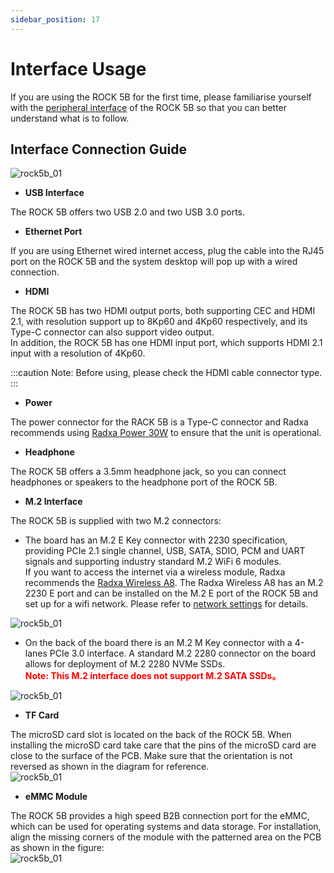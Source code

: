 ```yaml
---
sidebar_position: 17
---
```


# Interface Usage

If you are using the ROCK 5B for the first time, please familiarise yourself with the [peripheral interface](../hardware/hardware-details) of the ROCK 5B so that you can better understand what is to follow.

## Interface Connection Guide

![rock5b_01](/img/rock5b/rock5b-interface-1.webp)

- **USB Interface**

The ROCK 5B offers two USB 2.0 and two USB 3.0 ports.

- **Ethernet Port**

If you are using Ethernet wired internet access,
plug the cable into the RJ45 port on the ROCK 5B and the system desktop will pop up with a wired connection.

- **HDMI**

The ROCK 5B has two HDMI output ports, both supporting CEC and HDMI 2.1, with resolution support up to 8Kp60 and 4Kp60 respectively, and its Type-C connector can also support video output.  
In addition, the ROCK 5B has one HDMI input port, which supports HDMI 2.1 input with a resolution of 4Kp60.

:::caution
Note: Before using, please check the HDMI cable connector type.
:::

- **Power**

The power connector for the RACK 5B is a Type-C connector and Radxa recommends using [Radxa Power 30W](/accessories/pd_30w) to ensure that the unit is operational.

- **Headphone**

The ROCK 5B offers a 3.5mm headphone jack, so you can connect headphones or speakers to the headphone port of the ROCK 5B.

- **M.2 Interface**

The ROCK 5B is supplied with two M.2 connectors:

- The board has an M.2 E Key connector with 2230 specification, providing PCIe 2.1 single channel, USB, SATA, SDIO, PCM and UART signals and supporting industry standard M.2 WiFi 6 modules.  
  If you want to access the internet via a wireless module, Radxa recommends the [Radxa Wireless A8](/accessories/wireless-a8).
  The Radxa Wireless A8 has an M.2 2230 E port and can be installed on the M.2 E port of the ROCK 5B and set up for a wifi network.
  Please refer to [network settings](/radxa-os/config/network.md) for details.

![rock5b_01](/img/rock5b/rock5b-use-wireless.webp)

- On the back of the board there is an M.2 M Key connector with a 4-lanes PCIe 3.0 interface.
  A standard M.2 2280 connector on the board allows for deployment of M.2 2280 NVMe SSDs.  
  **<font color='red'>Note: This M.2 interface does not support M.2 SATA SSDs。</font>**

![rock5b_01](/img/rock5b/rock5b-use-ssd.webp)

- **TF Card**

The microSD card slot is located on the back of the ROCK 5B.
When installing the microSD card take care that the pins of the microSD card are close to the surface of the PCB.
Make sure that the orientation is not reversed as shown in the diagram for reference.  
![rock5b_01](/img/rock5b/rock5b-interface-2.webp)

- **eMMC Module**

The ROCK 5B provides a high speed B2B connection port for the eMMC, which can be used for operating systems and data storage.
For installation, align the missing corners of the module with the patterned area on the PCB as shown in the figure:  
![rock5b_01](/img/rock5b/rock5b-interface-3.webp)
